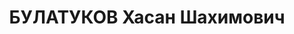 ---
title: БУЛАТУКОВ Хасан Шахимович
description: "родился 03(16).08.1907 в селении Кызыл-Юрт Терской области - умер в\
  \ 1937, с 1930 член ВКП(б) \n  Образование \n  1927  окончил школу советского и\
  \ партийного строительства \n  1930  окончил Ростовский коммунистический университет\n\
  \    член Союза писателей СССР \n  Послужной список \n    директор Черкесского научно-исследовательского\
  \ института \n   - 1937  2-й секретарь Областного комитета ВКП(б) Черкесской автономной\
  \ области \n  1937  арестован"
---